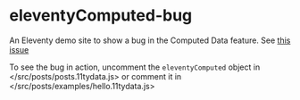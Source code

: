 # eleventyComputed-bug

An Eleventy demo site to show a bug in the Computed Data feature. See [this issue](https://github.com/11ty/eleventy/issues/1303)

To see the bug in action, uncomment the `eleventyComputed` object in </src/posts/posts.11tydata.js> or comment it in </src/posts/examples/hello.11tydata.js>
